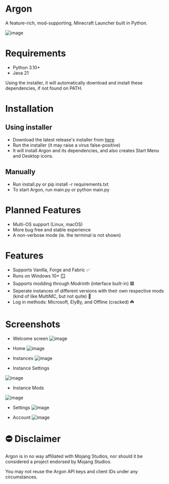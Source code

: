 ﻿# Argon
A feature-rich, mod-supporting, Minecraft Launcher built in Python.

![image](https://github.com/user-attachments/assets/4be74d1f-bead-4854-ac82-f3877888b953)

# Requirements
 - Python 3.10+
 - Java 21

Using the installer, it will automatically download and install these dependencies, if not found on PATH.


# Installation
## Using installer
 - Download the latest release's installer from [here](https://github.com/v-pun215/Argon/releases)
 - Run the installer (it may raise a virus false-positive)
 - It will install Argon and its dependencies, and also creates Start Menu and Desktop icons.

## Manually
 - Run install.py or pip install -r requirements.txt
 - To start Argon, run main.py or python main.py

# Planned Features
 - Multi-OS support (Linux, macOS)
 - More bug free and stable experience
 - A non-verbose mode (ie. the terminal is not shown)

# Features
 - Supports Vanilla, Forge and Fabric ✅
 - Runs on Windows 10+ 🪟
 - Supports modding through Modrinth (interface built-in) 🟩
 - Seperate instances of different versions with their own respective mods (kind of like MultiMC, but not quite) 🎉
 - Log in methods: Microsoft, ElyBy, and Offline (cracked) ☘️

#  Screenshots
 - Welcome screen
![image](https://github.com/user-attachments/assets/286dd267-018e-4690-a5b6-15dd0017780f)

 - Home
![image](https://github.com/user-attachments/assets/4be74d1f-bead-4854-ac82-f3877888b953)

 - Instances
![image](https://github.com/user-attachments/assets/5d1684db-94db-4924-b691-1aac68be8aa4)


 - Instance Settings

![image](https://github.com/user-attachments/assets/222c1c1f-d9d1-4920-aa26-891c237e5766)


 - Instance Mods

![image](https://github.com/user-attachments/assets/5d6458ca-5e67-423e-9211-8541798f188d)


 - Settings
![image](https://github.com/user-attachments/assets/3a6e81f3-1c7c-4e32-80df-961488af9cdc)

 - Account
![image](https://github.com/user-attachments/assets/2d45671b-4e5f-4641-bb06-8ed483b655d7)

# ⛔ Disclaimer
Argon is in no way affiliated with Mojang Studios, nor should it be considered a project endorsed by Mojang Studios.

You may not reuse the Argon API keys and client IDs under any circumstances.
